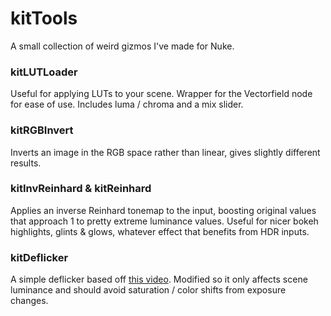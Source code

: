 # kitTools
A small collection of weird gizmos I've made for Nuke.

### kitLUTLoader
Useful for applying LUTs to your scene. Wrapper for the Vectorfield node for ease of use. Includes luma / chroma and a mix slider.

### kitRGBInvert
Inverts an image in the RGB space rather than linear, gives slightly different results.

### kitInvReinhard & kitReinhard
Applies an inverse Reinhard tonemap to the input, boosting original values that approach 1 to pretty extreme luminance values. Useful for nicer bokeh highlights, glints & glows, whatever effect that benefits from HDR inputs. 

### kitDeflicker
A simple deflicker based off [this video](https://www.youtube.com/watch?v=Qxp7jjDhQWY). Modified so it only affects scene luminance and should avoid saturation / color shifts from exposure changes.
